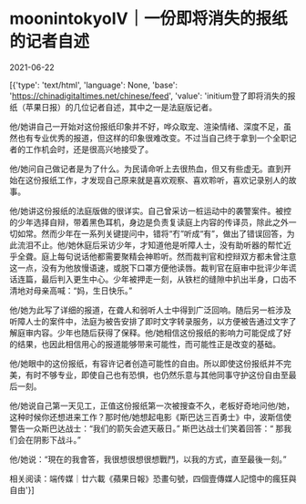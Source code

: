 # moonintokyoIV｜一份即将消失的报纸的记者自述

2021-06-22

[{'type': 'text/html', 'language': None, 'base': 'https://chinadigitaltimes.net/chinese/feed', 'value': 'initium登了即将消失的报纸（苹果日报）的几位记者自述，其中之一是法庭版记者。

他/她讲自己一开始对这份报纸印象并不好，哗众取宠、渲染情绪、深度不足，虽然也有专业优秀的报道，但这样的印象很难改变。不过当自己终于拿到一个全职记者的工作机会时，还是很高兴地接受了。

他/她问自己做记者是为了什么。为民请命听上去很热血，但又有些虚无。直到开始在这份报纸工作，才发现自己原来就是喜欢观察、喜欢聆听，喜欢记录别人的故事。

他/她讲这份报纸的法庭版做的很详实。自己曾采访一桩运动中的袭警案件。被控的少年选择自辩，带着黑色耳机，身边是负责复读庭上内容的传译员，除此之外一切如常。然而少年在一系列关键提问中，错将“冇”听成“有”，做出了错误回答，为此流泪不止。他/她休庭后采访少年，才知道他是听障人士，没有助听器的帮忙近乎全聋。庭上每句说话他都需要聚精会神聆听。然而裁判官和控辩双方都未曾注意这一点，没有为他放慢语速，或脱下口罩方便他读唇。裁判官在庭审中批评少年谎话连篇，最后判入更生中心。少年被押走一刻，从铁栏的缝隙中扒出半身，口齿不清地对母亲高喊：“妈，生日快乐。”

他/她为此写了详细的报道，在聋人和弱听人士中得到广泛回响。随后另一桩涉及听障人士的案件中，法庭为被告安排了即时文字转录服务，以方便被告通过文字了解庭审内容。少年也随后获得了保释。他/她相信这份报纸的影响力可能促成了好的结果，也因此相信用心的报道能够带来可能性，而可能性正是改变的基础。

他/她眼中的这份报纸，有容许记者创造可能性的自由。所以即使这份报纸并不完美，有时不够专业，即使自己也有恐惧，也仍然乐意与其他同事守护这份自由至最后一刻。

他/她说自己第一天见工，正值这份报纸第一次被搜查不久，老板好奇地问他/她，这种时候你还想进来工作？那时他/她想起电影《斯巴达三百勇士》中，波斯信使警告一众斯巴达战士：“我们的箭矢会遮天蔽日。” 斯巴达战士们笑着回答：“ 那我们会在阴影下战斗。”

他/她说：“現在的我會答，我很想很想很想戰鬥，以我的方式，直至最後一刻。”

相关阅读：端传媒｜廿六載《蘋果日報》恐畫句號，四個壹傳媒人記憶中的瘋狂與自由'}]